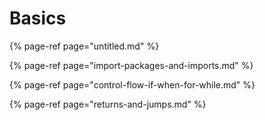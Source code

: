 # Basics

{% page-ref page="untitled.md" %}

{% page-ref page="import-packages-and-imports.md" %}

{% page-ref page="control-flow-if-when-for-while.md" %}

{% page-ref page="returns-and-jumps.md" %}



